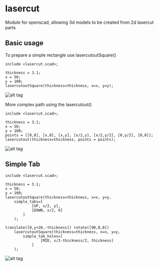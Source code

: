 # lasercut
Module for openscad, allowing 3d models to be created from 2d lasercut parts

## Basic usage

To prepare a simple rectangle use lasercutoutSquare()
```
include <lasercut.scad>; 

thickness = 3.1;
x = 50;
y = 100;
lasercutoutSquare(thickness=thickness, x=x, y=y);
```
![alt tag](https://raw.githubusercontent.com/bmsleight/lasercut/master/readme/example-001.png)

More complex path using the lasercutout()
```
include <lasercut.scad>; 

thickness = 3.1;
x = 50;
y = 100;
points = [[0,0], [x,0], [x,y], [x/2,y], [x/2,y/2], [0,y/2], [0,0]];
lasercutout(thickness=thickness, points = points);
```
![alt tag](https://raw.githubusercontent.com/bmsleight/lasercut/master/readme/example-002.png)

## Simple Tab
```
include <lasercut.scad>; 

thickness = 3.1;
x = 50;
y = 100;
lasercutoutSquare(thickness=thickness, x=x, y=y,
    simple_tabs=[
            [UP, x/2, y],
            [DOWN, x/2, 0]
        ]
    );
    
translate([0,y+20,-thickness]) rotate([90,0,0]) 
    lasercutoutSquare(thickness=thickness, x=x, y=y,
        simple_tab_holes=[
                [MID, x/2-thickness/2, thickness]
            ]
    );
```
![alt tag](https://raw.githubusercontent.com/bmsleight/lasercut/master/readme/example-003.png)



